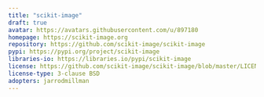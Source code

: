 ```yaml
---
title: "scikit-image"
draft: true
avatar: https://avatars.githubusercontent.com/u/897180
homepage: https://scikit-image.org
repository: https://github.com/scikit-image/scikit-image
pypi: https://pypi.org/project/scikit-image
libraries-io: https://libraries.io/pypi/scikit-image
license: https://github.com/scikit-image/scikit-image/blob/master/LICENSE.txt
license-type: 3-clause BSD
adopters: jarrodmillman
---
```

